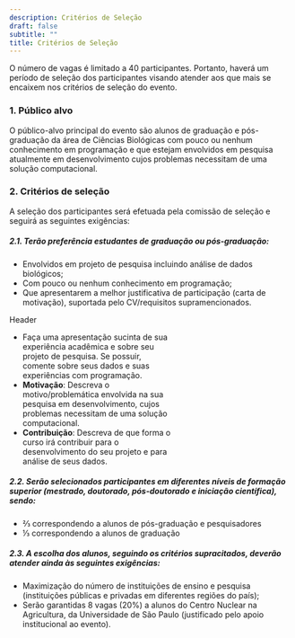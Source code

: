 ```yaml
---
description: Critérios de Seleção
draft: false
subtitle: ""
title: Critérios de Seleção
---
```


O número de vagas é limitado a 40 participantes. Portanto, haverá um período de seleção dos participantes visando atender aos que mais se encaixem nos critérios de seleção do evento.

### 1. Público alvo

O público-alvo principal do evento são alunos de graduação e pós-graduação da área de Ciências Biológicas com pouco ou nenhum conhecimento em programação e que estejam envolvidos em pesquisa atualmente em desenvolvimento cujos problemas necessitam de uma solução computacional.

### 2. Critérios de seleção 

A seleção dos participantes será efetuada pela comissão de seleção e seguirá as seguintes exigências: 

##### 2.1. Terão preferência estudantes de graduação ou pós-graduação:

* Envolvidos em projeto de pesquisa incluindo análise de dados biológicos;
* Com pouco ou nenhum conhecimento em programação;
* Que apresentarem a melhor justificativa de participação (carta de motivação), suportada pelo CV/requisitos supramencionados.

<div class="card bg-light mb-0" style="max-width: 18rem;">
  <div class="card-header">Header</div>
  <div class="card-body">
    <p class="card-text">
      <ul>
       <li>Faça uma apresentação sucinta de sua experiência acadêmica e sobre seu projeto de pesquisa. Se possuir, comente sobre seus dados e suas experiências com programação.</li>
        <li><b>Motivação</b>: Descreva o motivo/problemática envolvida na sua pesquisa em desenvolvimento, cujos problemas necessitam de uma solução computacional.</li>
    <li><b>Contribuição</b>: Descreva de que forma o curso irá contribuir para o desenvolvimento do seu projeto e para análise de seus dados.</li>
  </ul>
    </p>
  </div>
</div>

##### 2.2. Serão selecionados participantes em diferentes níveis de formação superior (mestrado, doutorado, pós-doutorado e iniciação científica), sendo:

* ⅔ correspondendo a alunos de pós-graduação e pesquisadores
* ⅓ correspondendo a alunos de graduação

##### 2.3. A escolha dos alunos, seguindo os critérios supracitados, deverão atender ainda às seguintes exigências:

* Maximização do número de instituições de ensino e pesquisa (instituições públicas e privadas em diferentes regiões do país);
* Serão garantidas 8 vagas (20%) a alunos do Centro Nuclear na Agricultura, da Universidade de São Paulo (justificado pelo apoio institucional ao evento).
